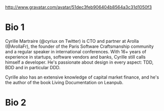 http://www.gravatar.com/avatar/51dec3feb906404b8564a3c31d1050f3

# Bio 1

Cyrille Martraire (@cyriux on Twitter) is CTO and partner at Arolla (@ArollaFr), the founder of the Paris Software Craftsmanship community and a regular speaker in international conferences. With 16+ years of experience in startups, software vendors and banks, Cyrille still calls himself a developer. He's passionate about design in every aspect: TDD, BDD and in particular DDD. 

Cyrille also has an extensive knowledge of capital market finance, and he's the author of the book Living Documentation on Leanpub.

# Bio 2

